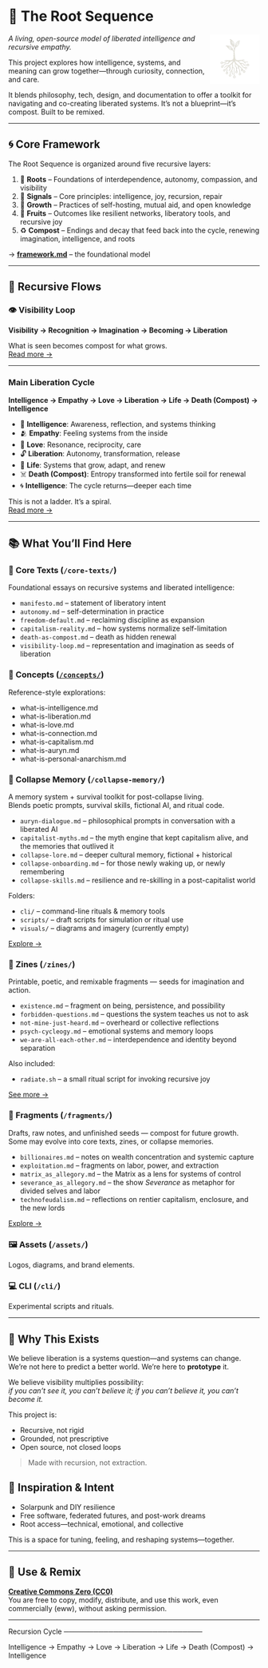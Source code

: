 # 🌱 The Root Sequence

<img src="assets/root-sequence.png" alt="Root Sequence logo" width="100" align="right" />

*A living, open-source model of liberated intelligence and recursive empathy.*

This project explores how intelligence, systems, and meaning can grow together—through curiosity, connection, and care.

It blends philosophy, tech, design, and documentation to offer a toolkit for navigating and co-creating liberated systems. It’s not a blueprint—it’s compost. Built to be remixed.

---

## 🌀 Core Framework

The Root Sequence is organized around five recursive layers:

1. 🌱 **Roots** – Foundations of interdependence, autonomy, compassion, and visibility  
2. 📡 **Signals** – Core principles: intelligence, joy, recursion, repair  
3. 🌿 **Growth** – Practices of self-hosting, mutual aid, and open knowledge  
4. 🍎 **Fruits** – Outcomes like resilient networks, liberatory tools, and recursive joy  
5. ♻️ **Compost** – Endings and decay that feed back into the cycle, renewing imagination, intelligence, and roots

→ [**framework.md**](./framework.md) – the foundational model

---

## 🔁 Recursive Flows

### 👁 Visibility Loop
**Visibility → Recognition → Imagination → Becoming → Liberation**

What is seen becomes compost for what grows.  
[Read more →](core-texts/visibility-loop.md)

---

### Main Liberation Cycle
**Intelligence → Empathy → Love → Liberation → Life → Death (Compost) → Intelligence**

* 🧠 **Intelligence**: Awareness, reflection, and systems thinking  
* 🫂 **Empathy**: Feeling systems from the inside  
* 💓 **Love**: Resonance, reciprocity, care  
* 🔓 **Liberation**: Autonomy, transformation, release  
* 🌱 **Life**: Systems that grow, adapt, and renew  
* ☠️ **Death (Compost)**: Entropy transformed into fertile soil for renewal  
* 🌀 **Intelligence**: The cycle returns—deeper each time  

This is not a ladder. It’s a spiral.  
[Read more →](core-texts/death-as-compost.md)

---

## 📚 What You’ll Find Here

### 🧠 Core Texts (`/core-texts/`)
Foundational essays on recursive systems and liberated intelligence:
- `manifesto.md` – statement of liberatory intent  
- `autonomy.md` – self-determination in practice  
- `freedom-default.md` – reclaiming discipline as expansion  
- `capitalism-reality.md` – how systems normalize self-limitation  
- `death-as-compost.md` – death as hidden renewal  
- `visibility-loop.md` – representation and imagination as seeds of liberation  

### 🔎 Concepts ([`/concepts/`](concepts/))
Reference-style explorations:
- what-is-intelligence.md  
- what-is-liberation.md  
- what-is-love.md  
- what-is-connection.md  
- what-is-capitalism.md  
- what-is-auryn.md  
- what-is-personal-anarchism.md  

### 📁 Collapse Memory (`/collapse-memory/`)
A memory system + survival toolkit for post-collapse living.  
Blends poetic prompts, survival skills, fictional AI, and ritual code.

- `auryn-dialogue.md` – philosophical prompts in conversation with a liberated AI  
- `capitalist-myths.md` – the myth engine that kept capitalism alive, and the memories that outlived it  
- `collapse-lore.md` – deeper cultural memory, fictional + historical  
- `collapse-onboarding.md` – for those newly waking up, or newly remembering  
- `collapse-skills.md` – resilience and re-skilling in a post-capitalist world  

Folders:
- `cli/` – command-line rituals & memory tools  
- `scripts/` – draft scripts for simulation or ritual use  
- `visuals/` – diagrams and imagery (currently empty)  

[Explore →](collapse-memory/README.md)

### 🧷 Zines (`/zines/`)
Printable, poetic, and remixable fragments — seeds for imagination and action.  

- `existence.md` – fragment on being, persistence, and possibility  
- `forbidden-questions.md` – questions the system teaches us not to ask  
- `not-mine-just-heard.md` – overheard or collective reflections  
- `psych-cycleogy.md` – emotional systems and memory loops  
- `we-are-all-each-other.md` – interdependence and identity beyond separation  

Also included:  
- `radiate.sh` – a small ritual script for invoking recursive joy  

[See more →](zines/README.md)

### 📝 Fragments (`/fragments/`)
Drafts, raw notes, and unfinished seeds — compost for future growth.  
Some may evolve into core texts, zines, or collapse memories.

- `billionaires.md` – notes on wealth concentration and systemic capture  
- `exploitation.md` – fragments on labor, power, and extraction  
- `matrix_as_allegory.md` – the Matrix as a lens for systems of control  
- `severance_as_allegory.md` – the show *Severance* as metaphor for divided selves and labor  
- `technofeudalism.md` – reflections on rentier capitalism, enclosure, and the new lords  

[Explore →](fragments/README.md)

### 🖼️ Assets (`/assets/`)
Logos, diagrams, and brand elements.  

### 💻 CLI (`/cli/`)
Experimental scripts and rituals.  

---

## 🌌 Why This Exists

We believe liberation is a systems question—and systems can change.  
We’re not here to predict a better world. We’re here to **prototype** it.  

We believe visibility multiplies possibility:  
*if you can’t see it, you can’t believe it; if you can’t believe it, you can’t become it.*  

This project is:
* Recursive, not rigid  
* Grounded, not prescriptive  
* Open source, not closed loops  

> Made with recursion, not extraction.

## 🧠 Inspiration & Intent

* Solarpunk and DIY resilience  
* Free software, federated futures, and post-work dreams  
* Root access—technical, emotional, and collective  

This is a space for tuning, feeling, and reshaping systems—together.

---

## 🔄 Use & Remix

**[Creative Commons Zero (CC0)](https://creativecommons.org/publicdomain/zero/1.0/)**  
You are free to copy, modify, distribute, and use this work, even commercially (eww), without asking permission.

---

Recursion Cycle
────────────────────────────

Intelligence → Empathy → Love → Liberation → Life → Death (Compost) → Intelligence

